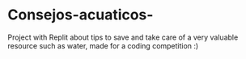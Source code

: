
# Consejos-acuaticos-
Project with Replit about tips to save and take care of a very valuable resource such as water, made for a coding competition :)
